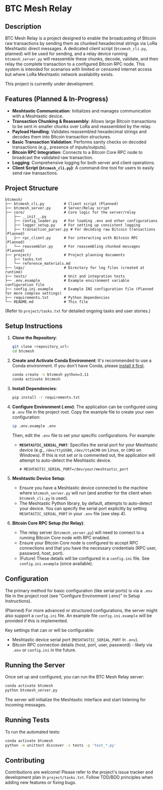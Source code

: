 # BTC Mesh Relay

## Description

BTC Mesh Relay is a project designed to enable the broadcasting of Bitcoin raw transactions by sending them as chunked hexadecimal strings via LoRa Meshtastic direct messages. A dedicated client script (`btcmesh_cli.py`, planned) will be used for sending, and a relay device running `btcmesh_server.py` will reassemble these chunks, decode, validate, and then relay the complete transaction to a configured Bitcoin RPC node. This system is intended for scenarios with limited or censored internet access but where LoRa Meshtastic network availability exists.

This project is currently under development.

## Features (Planned & In-Progress)

*   **Meshtastic Communication**: Initializes and manages communication with a Meshtastic device.
*   **Transaction Chunking & Reassembly**: Allows large Bitcoin transactions to be sent in smaller chunks over LoRa and reassembled by the relay.
*   **Payload Handling**: Validates reassembled hexadecimal strings and decodes them into Bitcoin transaction structures.
*   **Basic Transaction Validation**: Performs sanity checks on decoded transactions (e.g., presence of inputs/outputs).
*   **Bitcoin RPC Integration**: Connects to a Bitcoin Core RPC node to broadcast the validated raw transaction.
*   **Logging**: Comprehensive logging for both server and client operations.
*   **Client Script (`btcmesh_cli.py`)**: A command-line tool for users to easily send raw transactions.

## Project Structure

```
btcmesh/
├── btcmesh_cli.py         # Client script (Planned)
├── btcmesh_server.py      # Server/Relay script
├── core/                  # Core logic for the server/relay
│   ├── __init__.py
│   ├── config_loader.py   # For loading .env and other configurations
│   ├── logger_setup.py    # For setting up consistent logging
│   ├── transaction_parser.py # For decoding raw Bitcoin transactions (Planned)
│   ├── rpc_client.py      # For interacting with Bitcoin RPC (Planned)
│   └── reassembler.py     # For reassembling chunked messages (Planned)
├── project/               # Project planning documents
│   ├── tasks.txt
│   └── reference_materials.md
├── logs/                  # Directory for log files (created at runtime)
├── tests/                 # Unit and integration tests
├── .env.example           # Example environment variable configuration file
├── config.ini.example     # Example INI configuration file (Planned for more complex settings)
├── requirements.txt       # Python dependencies
└── README.md              # This file
```
(Refer to `project/tasks.txt` for detailed ongoing tasks and user stories.)

## Setup Instructions

1.  **Clone the Repository**:
    ```bash
    git clone <repository_url>
    cd btcmesh
    ```

2.  **Create and Activate Conda Environment**:
    It's recommended to use a Conda environment. If you don't have Conda, please [install it first](https://docs.conda.io/projects/conda/en/latest/user-guide/install/index.html).
    ```bash
    conda create -n btcmesh python=3.11
    conda activate btcmesh
    ```

3.  **Install Dependencies**:
    ```bash
    pip install -r requirements.txt
    ```

4.  **Configure Environment (.env)**:
    The application can be configured using a `.env` file in the project root.
    Copy the example file to create your own configuration:
    ```bash
    cp .env.example .env
    ```
    Then, edit the `.env` file to set your specific configurations. For example:

    *   **`MESHTASTIC_SERIAL_PORT`**: Specifies the serial port for your Meshtastic device (e.g., `/dev/ttyUSB0`, `/dev/ttyACM0` on Linux, or `COM3` on Windows). If this is not set or is commented out, the application will attempt to auto-detect the Meshtastic device.
        ```env
        # MESHTASTIC_SERIAL_PORT=/dev/your/meshtastic_port
        ```

5.  **Meshtastic Device Setup**:
    *   Ensure you have a Meshtastic device connected to the machine where `btcmesh_server.py` will run (and another for the client when `btcmesh_cli.py` is used).
    *   The Meshtastic Python library, by default, attempts to auto-detect your device. You can specify the serial port explicitly by setting `MESHTASTIC_SERIAL_PORT` in your `.env` file (see step 4).

6.  **Bitcoin Core RPC Setup (for Relay)**:
    *   The relay server (`btcmesh_server.py`) will need to connect to a running Bitcoin Core node with RPC enabled.
    *   Ensure your Bitcoin Core node is configured to accept RPC connections and that you have the necessary credentials (RPC user, password, host, port).
    *   (Future) These details will be configured in a `config.ini` file. See `config.ini.example` (once available).

## Configuration

The primary method for basic configuration (like serial ports) is via a `.env` file in the project root (see "Configure Environment (.env)" in Setup Instructions).

(Planned) For more advanced or structured configurations, the server might also support a `config.ini` file. An example file `config.ini.example` will be provided if this is implemented.

Key settings that can or will be configurable:

*   Meshtastic device serial port (`MESHTASTIC_SERIAL_PORT` in `.env`).
*   Bitcoin RPC connection details (host, port, user, password) - likely via `.env` or `config.ini` in the future.

## Running the Server

Once set up and configured, you can run the BTC Mesh Relay server:

```bash
conda activate btcmesh
python btcmesh_server.py
```

The server will initialize the Meshtastic interface and start listening for incoming messages.

## Running Tests

To run the automated tests:

```bash
conda activate btcmesh
python -m unittest discover -s tests -p 'test_*.py'
```

## Contributing

Contributions are welcome! Please refer to the project's issue tracker and development plan in `project/tasks.txt`. Follow TDD/BDD principles when adding new features or fixing bugs. 